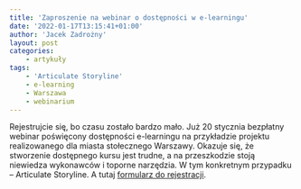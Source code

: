 ```yaml
---
title: 'Zaproszenie na webinar o dostępności w e-learningu'
date: '2022-01-17T13:15:41+01:00'
author: 'Jacek Zadrożny'
layout: post
categories:
    - artykuły
tags:
    - 'Articulate Storyline'
    - e-learning
    - Warszawa
    - webinarium
---
```


Rejestrujcie się, bo czasu zostało bardzo mało. Już 20 stycznia bezpłatny webinar poświęcony dostępności e-learningu na przykładzie projektu realizowanego dla miasta stołecznego Warszawy. Okazuje się, że stworzenie dostępnego kursu jest trudne, a na przeszkodzie stoją niewiedza wykonawców i toporne narzędzia. W tym konkretnym przypadku – Articulate Storyline. A tutaj [formularz do rejestracji](https://app.livewebinar.com/185-231-293).